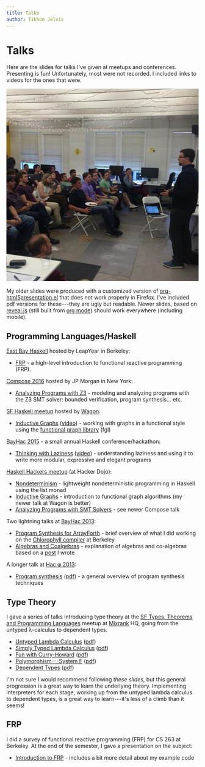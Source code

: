 ```yaml
---
title: Talks
author: Tikhon Jelvis
---
```


<div class="content">

# Talks

Here are the slides for talks I've given at meetups and conferences. Presenting is fun! Unfortunately, most were not recorded. I included links to videos for the ones that were.

![Me giving a talk at the SF Haskell meetup at [Wagon].](img/me-giving-talk-at-wagon.jpg)

My older slides were produced with a customized version of [org-html5presentation.el](https://gist.github.com/kinjo/509761) that does not work properly in Firefox. I've included pdf versions for these---they are ugly but readable. Newer slides, based on [reveal.js](http://lab.hakim.se/reveal-js/#/) (still built from [org mode](https://github.com/yjwen/org-reveal)) should work everywhere (including mobile).

[Wagon]: http://wagonhq.com

</div>
<div class="content">

## Programming Languages/Haskell

[East Bay Haskell][eb] hosted by LeapYear in Berkeley:

  * [FRP](frp-2016) - a high-level introduction to functional reactive programming (FRP).

[Compose 2016][compose] hosted by JP Morgan in New York:

  * [Analyzing Programs with Z3](compose-2016) - modeling and analyzing programs with the Z3 SMT solver: bounded verification, program synthesis… etc.

[SF Haskell meetup](http://www.meetup.com/Bay-Area-Haskell-Users-Group/) hosted by [Wagon]:

  * [Inductive Graphs](inductive-graphs-at-wagon) ([video](http://begriffs.com/posts/2015-09-04-pure-functional-graphs.html)) - working with graphs in a functional style using the [functional graph library][fgl] (fgl)

[BayHac 2015](http://bayhac.org) - a small annual Haskell conference/hackathon:

  * [Thinking with Laziness](thinking-with-laziness) ([video](http://begriffs.com/posts/2015-06-17-thinking-with-laziness.html)) - understanding laziness and using it to write more modular, expressive and elegant programs

[Haskell Hackers meetup][haskell-hackers] (at Hacker Dojo):

  * [Nondeterminism](nondeterminism.html) - lightweight nondeterministic programming in Haskell using the list monad
  * [Inductive Graphs](inductive-graphs.html) - introduction to functional graph algorithms (my newer talk at Wagon is better)
  * [Analyzing Programs with SMT Solvers](analyzing-programs-with-smt.html) - see newer Compose talk

Two lightning talks at [BayHac 2013](http://www.haskell.org/haskellwiki/BayHac2013):

  * [Program Synthesis for ArrayForth](af-slides.html) - brief overview of what I did working on the [Chlorophyll compiler][chlorophyll compiler] at Berkeley
  * [Algebras and Coalgebras](algebras.html) - explanation of algebras and co-algebras based on a [post](http://stackoverflow.com/questions/16015020/what-does-coalgebra-mean-in-the-context-of-programming/16022059#16022059) I wrote

A longer talk at [Hac φ 2013](http://www.haskell.org/haskellwiki/Hac_%CF%86):

  * [Program synthesis](synthesis-slides.html) ([pdf](synthesis-slides.pdf)) - a general overview of program synthesis techniques

[compose]: http://www.composeconference.com/2016
[fgl]: https://hackage.haskell.org/package/fgl
[chlorophyll compiler]: http://pl.eecs.berkeley.edu/projects/chlorophyll/
[eb]: http://www.meetup.com/East-Bay-Haskell-Meetup/

## Type Theory

I gave a series of talks introducing type theory at the [SF Types, Theorems and Programming Languages](http://www.meetup.com/SF-Types-Theorems-and-Programming-Languages/) meetup at [Mixrank](http://mixrank.com) HQ, going from the untyped λ-calculus to dependent types.

  * [Untyped Lambda Calculus](untyped-lambda-calculus.html) ([pdf](untyped-lambda-calculus.pdf))
  * [Simply Typed Lambda Calculus](stlc.html) ([pdf](stlc.pdf))
  * [Fun with Curry-Howard](curry-howard.html) ([pdf](curry-howard.pdf))
  * [Polymorphism---System F](system-f.html) ([pdf](system-f.pdf))
  * [Dependent Types](dependent-types.html) ([pdf](dependent-types.pdf))

I'm not sure I would recommend following *these slides*, but this general progression is a great way to learn the underlying theory. Implementing interpreters for each stage, working up from the untyped lambda calculus to dependent types, is a great way to learn---it's less of a climb than it seems!

## FRP

I did a survey of functional reactive programming (FRP) for CS 263 at Berkeley. At the end of the semester, I gave a presentation on the subject:

  * [Introduction to FRP](../frp) - includes a bit more detail about my example code

</div>

[haskell-hackers]: http://www.meetup.com/haskellhackersathackerdojo/
